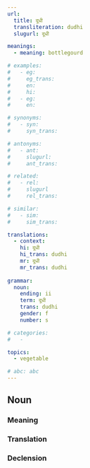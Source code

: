 ```yaml
---
url: 
  title: दूधी
  transliteration: dudhi
  slugurl: दूधी

meanings:
  - meaning: bottlegourd

# examples:
#   - eg:
#     eg_trans: 
#     en:
#     hi:
#   - eg:
#     en:

# synonyms:
#   - syn: 
#     syn_trans: 

# antonyms:
#   - ant:
#     slugurl:
#     ant_trans: 

# related:
#   - rel:
#     slugurl
#     rel_trans: 

# similar:
#   - sim: 
#     sim_trans: 

translations:
  - context:
    hi: दूधी
    hi_trans: dudhi
    mr: दूधी
    mr_trans: dudhi
    
grammar:
  noun:
    ending: ii
    term: दूधी
    trans: dudhi
    gender: f
    number: s

# categories:
#   -

topics:
  - vegetable

# abc: abc   
---
```


## Noun
<!-- <fos :grammar="grammar" :url="url"></fos> -->

### Meaning
<meaning :meanings="meanings" :url="url"></meaning>

<!-- ### Examples
<eg :eg="examples" :url="url"></eg> -->

<!-- ### Synonyms
<syn :syn="synonyms" :url="url"></syn> -->

<!-- ### Antonyms
<ant :ant="antonyms" :url="url"></ant> -->

### Translation
<translation :translation="translations" :url="url"></translation>

### Declension
<noun-decl :grammar="grammar" :url="url"></noun-decl>

<!-- ### Related
<related :related="related" :url="url"></related> -->

<!-- ### Similar
<similar :similar="similar" :url="url"></similar> -->

